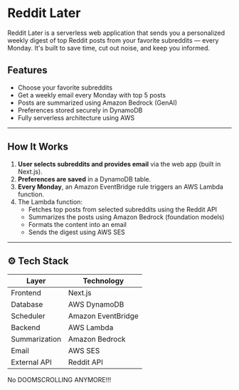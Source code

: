 # Reddit Later 

Reddit Later is a serverless web application that sends you a personalized weekly digest of top Reddit posts from your favorite subreddits — every Monday. It's built to save time, cut out noise, and keep you informed.

## Features

- Choose your favorite subreddits
- Get a weekly email every Monday with top 5 posts
- Posts are summarized using Amazon Bedrock (GenAI)
- Preferences stored securely in DynamoDB
- Fully serverless architecture using AWS

---

##  How It Works

1. **User selects subreddits and provides email** via the web app (built in Next.js).
2. **Preferences are saved** in a DynamoDB table.
3. **Every Monday**, an Amazon EventBridge rule triggers an AWS Lambda function.
4. The Lambda function:
   - Fetches top posts from selected subreddits using the Reddit API
   - Summarizes the posts using Amazon Bedrock (foundation models)
   - Formats the content into an email
   - Sends the digest using AWS SES

---

## ⚙️ Tech Stack

| Layer        | Technology            |
|--------------|------------------------|
| Frontend     | Next.js                |
| Database     | AWS DynamoDB           |
| Scheduler    | Amazon EventBridge     |
| Backend      | AWS Lambda             |
| Summarization| Amazon Bedrock         |
| Email        | AWS SES                |
| External API | Reddit API             |

No DOOMSCROLLING ANYMORE!!!
